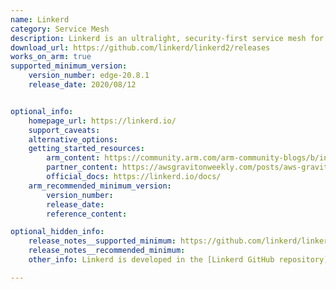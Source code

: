```yaml
---
name: Linkerd
category: Service Mesh
description: Linkerd is an ultralight, security-first service mesh for Kubernetes. It adds security, observability, and reliability to Kubernetes, without the complexity.
download_url: https://github.com/linkerd/linkerd2/releases
works_on_arm: true
supported_minimum_version:
    version_number: edge-20.8.1
    release_date: 2020/08/12


optional_info:
    homepage_url: https://linkerd.io/
    support_caveats:
    alternative_options:
    getting_started_resources:
        arm_content: https://community.arm.com/arm-community-blogs/b/infrastructure-solutions-blog/posts/service-mesh-with-linkerd-and-arm-based-k8s
        partner_content: https://awsgravitonweekly.com/posts/aws-graviton-weekly-33
        official_docs: https://linkerd.io/docs/
    arm_recommended_minimum_version:
        version_number:
        release_date:
        reference_content:

optional_hidden_info:
    release_notes__supported_minimum: https://github.com/linkerd/linkerd2/releases/tag/edge-20.8.1
    release_notes__recommended_minimum:
    other_info: Linkerd is developed in the [Linkerd GitHub repository](https://github.com/linkerd/linkerd2). Releases and packages of Linkerd are available in several different forms. Kindly consider [this](https://linkerd.io/releases/).

---
```

